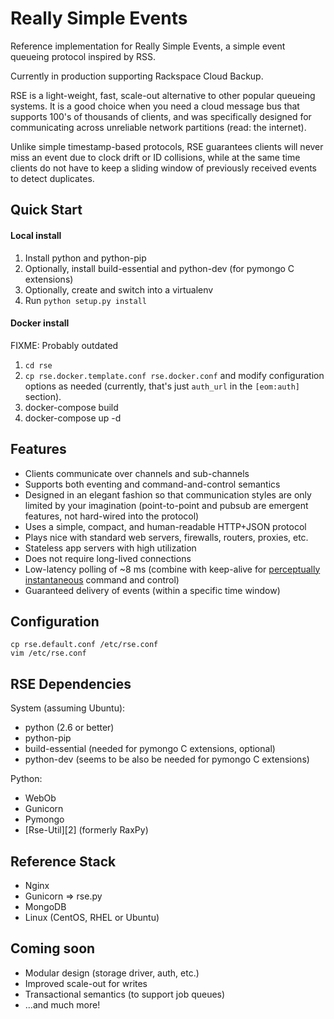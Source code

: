 # Really Simple Events

Reference implementation for Really Simple Events, a simple event queueing protocol inspired by RSS.

Currently in production supporting Rackspace Cloud Backup.

RSE is a light-weight, fast, scale-out alternative to other popular queueing systems. It is a good choice when you need a cloud message bus that supports 100's of thousands of clients, and was specifically designed for communicating across unreliable network partitions (read: the internet).

Unlike simple timestamp-based protocols, RSE guarantees clients will never miss an event due to clock drift or ID collisions, while at the same time clients do not have to keep a sliding window of previously received events to detect duplicates.

## Quick Start

#### Local install

1. Install python and python-pip
2. Optionally, install build-essential and python-dev (for pymongo C extensions)
3. Optionally, create and switch into a virtualenv
4. Run `python setup.py install`

#### Docker install

FIXME: Probably outdated

1. `cd rse`
1. `cp rse.docker.template.conf rse.docker.conf` and modify configuration options as needed (currently, that's just `auth_url` in the `[eom:auth]` section).
1. docker-compose build
1. docker-compose up -d

## Features

* Clients communicate over channels and sub-channels
* Supports both eventing and command-and-control semantics
* Designed in an elegant fashion so that communication styles are only limited by your imagination (point-to-point and pubsub are emergent features, not hard-wired into the protocol)  
* Uses a simple, compact, and human-readable HTTP+JSON protocol
* Plays nice with standard web servers, firewalls, routers, proxies, etc.
* Stateless app servers with high utilization
* Does not require long-lived connections
* Low-latency polling of ~8 ms (combine with keep-alive for [perceptually instantaneous][1] command and control)
* Guaranteed delivery of events (within a specific time window)

## Configuration

```
cp rse.default.conf /etc/rse.conf
vim /etc/rse.conf
```

## RSE Dependencies

System (assuming Ubuntu):

* python (2.6 or better)
* python-pip
* build-essential (needed for pymongo C extensions, optional)
* python-dev (seems to be also be needed for pymongo C extensions)

Python:

* WebOb
* Gunicorn
* Pymongo
* [Rse-Util][2] (formerly RaxPy)

## Reference Stack

* Nginx
* Gunicorn => rse.py
* MongoDB
* Linux (CentOS, RHEL or Ubuntu)

## Coming soon

* Modular design (storage driver, auth, etc.)
* Improved scale-out for writes
* Transactional semantics (to support job queues)
* ...and much more!

[1]:http://asktog.com/basics/firstPrinciples.html#latencyReduction
